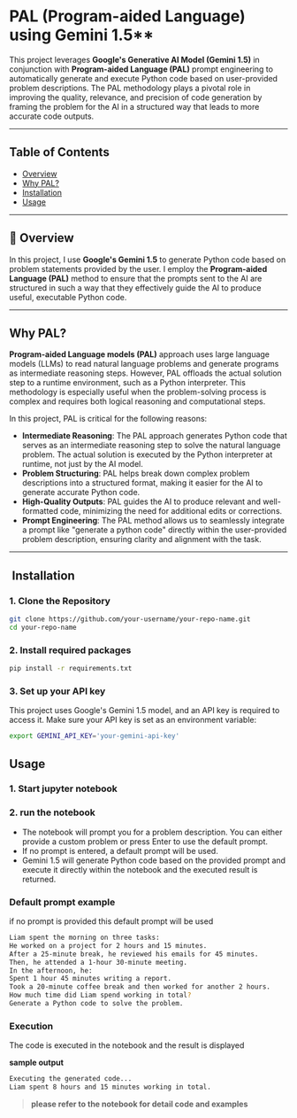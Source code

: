 # PAL (Program-aided Language) using Gemini 1.5**

This project leverages **Google's Generative AI Model (Gemini 1.5)** in conjunction with **Program-aided Language (PAL)** prompt engineering to automatically generate and execute Python code based on user-provided problem descriptions. The PAL methodology plays a pivotal role in improving the quality, relevance, and precision of code generation by framing the problem for the AI in a structured way that leads to more accurate code outputs.

---

## **Table of Contents**

- [Overview](#overview)
- [Why PAL?](#why-pal)
- [Installation](#installation)
- [Usage](#usage)


---

## 📖 **Overview**

In this project, I use **Google's Gemini 1.5** to generate Python code based on problem statements provided by the user. I employ the **Program-aided Language (PAL)** method to ensure that the prompts sent to the AI are structured in such a way that they effectively guide the AI to produce useful, executable Python code.



---

## **Why PAL?**

**Program-aided Language models (PAL)** approach uses large language models (LLMs) to read natural language problems and generate programs as intermediate reasoning steps. However, PAL offloads the actual solution step to a runtime environment, such as a Python interpreter. This methodology is especially useful when the problem-solving process is complex and requires both logical reasoning and computational steps.

In this project, PAL is critical for the following reasons:

- **Intermediate Reasoning**: The PAL approach generates Python code that serves as an intermediate reasoning step to solve the natural language problem. The actual solution is executed by the Python interpreter at runtime, not just by the AI model.
- **Problem Structuring**: PAL helps break down complex problem descriptions into a structured format, making it easier for the AI to generate accurate Python code.
- **High-Quality Outputs**: PAL guides the AI to produce relevant and well-formatted code, minimizing the need for additional edits or corrections.
- **Prompt Engineering**: The PAL method allows us to seamlessly integrate a prompt like "generate a python code" directly within the user-provided problem description, ensuring clarity and alignment with the task.


---

## ️ **Installation**

### 1. **Clone the Repository**
```bash
git clone https://github.com/your-username/your-repo-name.git
cd your-repo-name
```

### 2. **Install required packages**
```bash
pip install -r requirements.txt
```
### 3. **Set up your API key**
This project uses Google's Gemini 1.5 model, and an API key is required to access it. Make sure your API key is set as an environment variable:
```bash
export GEMINI_API_KEY='your-gemini-api-key'
```
## **Usage**
### 1. **Start jupyter notebook**
### 2. **run the notebook**
- The notebook will prompt you for a problem description. You can either provide a custom problem or press Enter to use the default prompt.
- If no prompt is entered, a default prompt will be used.
- Gemini 1.5 will generate Python code based on the provided prompt and execute it directly within the notebook and the executed result is returned.

### **Default prompt example**
if no prompt is provided this default prompt will be used 
```bash
Liam spent the morning on three tasks:
He worked on a project for 2 hours and 15 minutes.
After a 25-minute break, he reviewed his emails for 45 minutes.
Then, he attended a 1-hour 30-minute meeting.
In the afternoon, he:
Spent 1 hour 45 minutes writing a report.
Took a 20-minute coffee break and then worked for another 2 hours.
How much time did Liam spend working in total? 
Generate a Python code to solve the problem.
```

### Execution 
The code is executed in the notebook and the result is displayed

**sample output**
```bash
Executing the generated code...
Liam spent 8 hours and 15 minutes working in total.
```
> **please refer to the notebook for detail code and examples**

